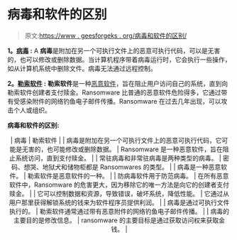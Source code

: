 # 病毒和软件的区别

> 原文:[https://www . geesforgeks . org/病毒和软件的区别/](https://www.geeksforgeeks.org/difference-between-virus-and-ransomware/)

**1。[病毒](https://www.geeksforgeeks.org/types-of-virus/) :**
A **病毒**是附加在另一个可执行文件上的恶意可执行代码，可以是无害的，也可以修改或删除数据。当计算机程序带着病毒运行时，它会执行一些操作，如从计算机系统中删除文件。病毒无法通过远程控制。

**2。[勒索软件](https://www.geeksforgeeks.org/what-is-wannacry-how-does-wannacry-ransomware-work/) :**
**勒索软件**是一种[恶意软件](https://www.geeksforgeeks.org/malware-and-its-types/)，旨在阻止用户访问自己的系统，直到向勒索软件创建者支付赎金。Ransomware 比普通的恶意软件危险得多，它通过带有受感染附件的网络钓鱼电子邮件传播。Ransomware 在过去几年出现，可以攻击个人或组织。

**病毒和软件的区别:**

<center>

| 病毒 | 勒索软件 |
| 病毒是附加在另一个可执行文件上的恶意可执行代码，它可能是无害的，也可能修改或删除数据。 | Ransomware 是一种恶意软件，旨在阻止系统访问，直到支付赎金。 |
| 常驻病毒和非常驻病毒是两种类型的病毒。 | 密码、想哭、地狱犬和储物柜都是 Ransomwares 的类型。 |
| 病毒是一种恶意软件。 | 勒索软件是恶意软件的一种。 |
| 防病毒软件用于防范病毒。 | 在所有恶意软件中，Ransomware 的危害更大，因为移除它的唯一方法是向它的创建者支付赎金。 |
| 它可以控制数据和资源，导致错误，破坏系统，降低性能。 | 它通过从用户那里获得解锁系统的钱来为软件程序员提供利润。 |
| 病毒是通过可执行文件执行的。 | 勒索软件通常通过带有恶意附件的网络钓鱼电子邮件传播。 |
| 病毒的主要目的是修改信息。 | ransomware 的主要目标是通过获取访问权来获取金钱。 |

</center>